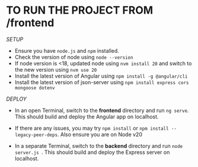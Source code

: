 # TO RUN THE PROJECT FROM /frontend

*SETUP*
- Ensure you have `node.js` and `npm` installed.
- Check the version of node using `node --version`
- If node version is <18, updated node using `nvm install 20` and switch to the new version using `nvm use 20`
- Install the latest version of Angular using `npm install -g @angular/cli`
- Install the latest version of json-server using `npm install express cors mongoose dotenv`

*DEPLOY*
- In an open Terminal, switch to the **frontend** directory and run `ng serve`. This should build and deploy the Angular app on localhost.
- If there are any issues, you may try `npm install` or `npm install --legacy-peer-deps`. Also ensure you are on Node v20

- In a separate Terminal, switch to the **backend** directory and run `node server.js `. This should build and deploy the Express server on localhost.

